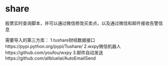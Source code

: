 # share
股票实时查询脚本，并可以通过微信修改买卖点，以及通过微信和邮件接收告警信息

需要导入的第三方库：
1.tushare财经数据接口https://pypi.python.org/pypi/Tushare/
2.wxpy微信机器人https://github.com/youfou/wxpy
3.邮件自动发送https://github.com/allbluelai/AutoEmailSend
